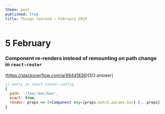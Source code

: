 ```yaml
---
theme: post
published: true
title: Things learned – February 2019
---
```

# 5 February

### Component re-renders instead of remounting on path change in `react-router`

(https://stackoverflow.com/a/49441836)[SO answer]

```jsx
// entry in react-router-config
{
  path: '/foo/:bar/baz',
  exact: true,
  render: props => (<Component key={props.match.params.bar} {...props} />)
}
```